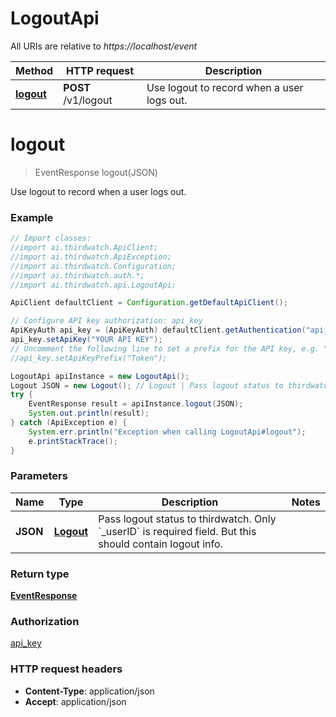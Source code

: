 # LogoutApi

All URIs are relative to *https://localhost/event*

Method | HTTP request | Description
------------- | ------------- | -------------
[**logout**](LogoutApi.md#logout) | **POST** /v1/logout | Use logout to record when a user logs out.


<a name="logout"></a>
# **logout**
> EventResponse logout(JSON)

Use logout to record when a user logs out.

### Example
```java
// Import classes:
//import ai.thirdwatch.ApiClient;
//import ai.thirdwatch.ApiException;
//import ai.thirdwatch.Configuration;
//import ai.thirdwatch.auth.*;
//import ai.thirdwatch.api.LogoutApi;

ApiClient defaultClient = Configuration.getDefaultApiClient();

// Configure API key authorization: api_key
ApiKeyAuth api_key = (ApiKeyAuth) defaultClient.getAuthentication("api_key");
api_key.setApiKey("YOUR API KEY");
// Uncomment the following line to set a prefix for the API key, e.g. "Token" (defaults to null)
//api_key.setApiKeyPrefix("Token");

LogoutApi apiInstance = new LogoutApi();
Logout JSON = new Logout(); // Logout | Pass logout status to thirdwatch. Only `_userID` is required field. But this should contain logout info.
try {
    EventResponse result = apiInstance.logout(JSON);
    System.out.println(result);
} catch (ApiException e) {
    System.err.println("Exception when calling LogoutApi#logout");
    e.printStackTrace();
}
```

### Parameters

Name | Type | Description  | Notes
------------- | ------------- | ------------- | -------------
 **JSON** | [**Logout**](Logout.md)| Pass logout status to thirdwatch. Only &#x60;_userID&#x60; is required field. But this should contain logout info. |

### Return type

[**EventResponse**](EventResponse.md)

### Authorization

[api_key](../README.md#api_key)

### HTTP request headers

 - **Content-Type**: application/json
 - **Accept**: application/json

